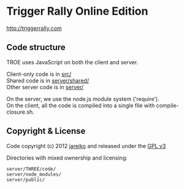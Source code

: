 Trigger Rally Online Edition
============================

http://triggerrally.com

Code structure
--------------

TROE uses JavaScript on both the client and server.

Client-only code is in [src/](https://github.com/jareiko/TriggerRallyOE/tree/master/src)  
Shared code is in [server/shared/](https://github.com/jareiko/TriggerRallyOE/tree/master/server/shared)  
Other server code is in [server/](https://github.com/jareiko/TriggerRallyOE/tree/master/server)


On the server, we use the node.js module system ('require').  
On the client, all the code is compiled into a single file with compile-closure.sh.

Copyright & License
-------------------

Code copyright (c) 2012 [jareiko](https://github.com/jareiko)
and released under the [GPL v3](http://www.gnu.org/licenses/gpl-3.0.html)

Directories with mixed ownership and licensing:

    server/THREE/code/
    server/node_modules/
    server/public/
